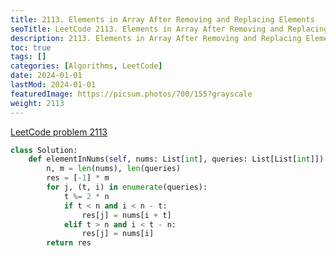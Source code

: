 ```yaml
---
title: 2113. Elements in Array After Removing and Replacing Elements
seoTitle: LeetCode 2113. Elements in Array After Removing and Replacing Elements | Python solution and explanation
description: 2113. Elements in Array After Removing and Replacing Elements
toc: true
tags: []
categories: [Algorithms, LeetCode]
date: 2024-01-01
lastMod: 2024-01-01
featuredImage: https://picsum.photos/700/155?grayscale
weight: 2113
---
```


[LeetCode problem 2113](https://leetcode.com/problems/elements-in-array-after-removing-and-replacing-elements/)

```python
class Solution:
    def elementInNums(self, nums: List[int], queries: List[List[int]]) -> List[int]:
        n, m = len(nums), len(queries)
        res = [-1] * m
        for j, (t, i) in enumerate(queries):
            t %= 2 * n
            if t < n and i < n - t:
                res[j] = nums[i + t]
            elif t > n and i < t - n:
                res[j] = nums[i]
        return res

```
